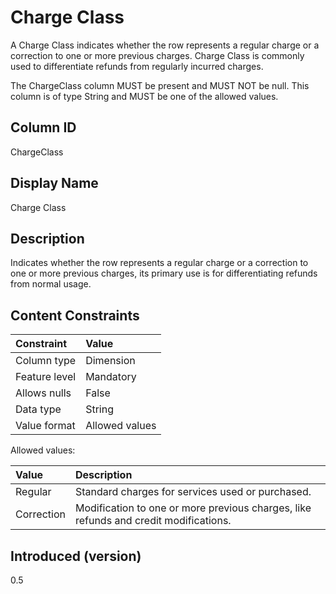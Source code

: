 # Charge Class

A Charge Class indicates whether the row represents a regular charge or a correction to one or more previous charges. Charge Class is commonly used to differentiate refunds from regularly incurred charges.

The ChargeClass column MUST be present and MUST NOT be null. This column is of type String and MUST be one of the allowed values.

## Column ID

ChargeClass

## Display Name

Charge Class

## Description

Indicates whether the row represents a regular charge or a correction to one or more previous charges, its primary use is for differentiating refunds from normal usage.

## Content Constraints

| Constraint      | Value          |
| :-------------- | :------------- |
| Column type     | Dimension      |
| Feature level   | Mandatory      |
| Allows nulls    | False          |
| Data type       | String         |
| Value format    | Allowed values |

Allowed values:

| Value      | Description                          |
| :--------- | :------------------------------------|
| Regular    | Standard charges for services used or purchased. |
| Correction  | Modification to one or more previous charges, like refunds and credit modifications. |

## Introduced (version)

0.5

